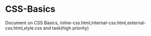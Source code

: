 # CSS-Basics
Document on CSS Basics, inline-css.html,internal-css.html,external-css.html,style.css and task(high priority)

